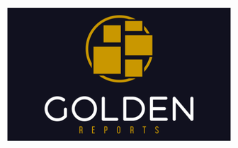![Golden Reports logo](/Art/highres/customcolor/full/customcolor_logo_customcolor_background.png "Golden Reports logo")